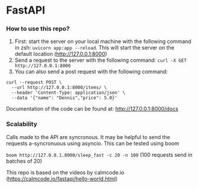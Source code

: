 # FastAPI

### How to use this repo?
1. First: start the server on your local machine with the following command in zsh: 
`uvicorn app:app --reload`. This will start the server on the default location (http://127.0.0.1:8000)
2. Send a request to the server with the following command:
`curl -X GET http://127.0.0.1:8000`
3. You can also send a post request with the following command:
```
curl --request POST \
  --url http://127.0.0.1:8000/items/ \
  --header 'Content-Type: application/json' \
  --data '{"name": "Dennis","price": 5.0}'
```

Documentation of the code can be found at:
http://127.0.0.1:8000/docs

### Scalability
Calls made to the API are syncronous. It may be helpful to send the requests a-syncronuous using asyncio.
This can be tested using boom

`boom http://127.0.0.1.8000/sleep_fast -c 20 -n 100`
(100 requests send in batches of 20)

This repo is based on the videos by calmcode.io (https://calmcode.io/fastapi/hello-world.html)

